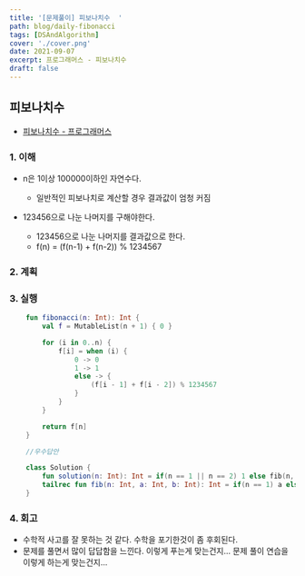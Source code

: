 ```yaml
---
title: '[문제풀이] 피보나치수  '
path: blog/daily-fibonacci
tags: [DSAndAlgorithm]
cover: './cover.png'
date: 2021-09-07
excerpt: 프로그래머스 - 피보나치수
draft: false
---
```


## 피보나치수

- [피보나치수 - 프로그래머스](https://programmers.co.kr/learn/courses/30/lessons/12945)

### 1. 이해

- n은 1이상 100000이하인 자연수다.

  - 일반적인 피보나치로 계산할 경우 결과값이 엄청 커짐

- 123456으로 나눈 나머지를 구해야한다.
  - 123456으로 나눈 나머지를 결과값으로 한다.
  - f(n) = (f(n-1) + f(n-2)) % 1234567

### 2. 계획

### 3. 실행

```kotlin
    fun fibonacci(n: Int): Int {
        val f = MutableList(n + 1) { 0 }

        for (i in 0..n) {
            f[i] = when (i) {
                0 -> 0
                1 -> 1
                else -> {
                    (f[i - 1] + f[i - 2]) % 1234567
                }
            }
        }

        return f[n]
    }

    //우수답안

    class Solution {
        fun solution(n: Int): Int = if(n == 1 || n == 2) 1 else fib(n, 1, 1)
        tailrec fun fib(n: Int, a: Int, b: Int): Int = if(n == 1) a else fib(n - 1, b % 1234567, (a + b) % 1234567)
    }

```

### 4. 회고

- 수학적 사고를 잘 못하는 것 같다. 수학을 포기한것이 좀 후회된다.
- 문제를 풀면서 많이 답답함을 느낀다. 이렇게 푸는게 맞는건지... 문제 풀이 연습을 이렇게 하는게 맞는건지...
